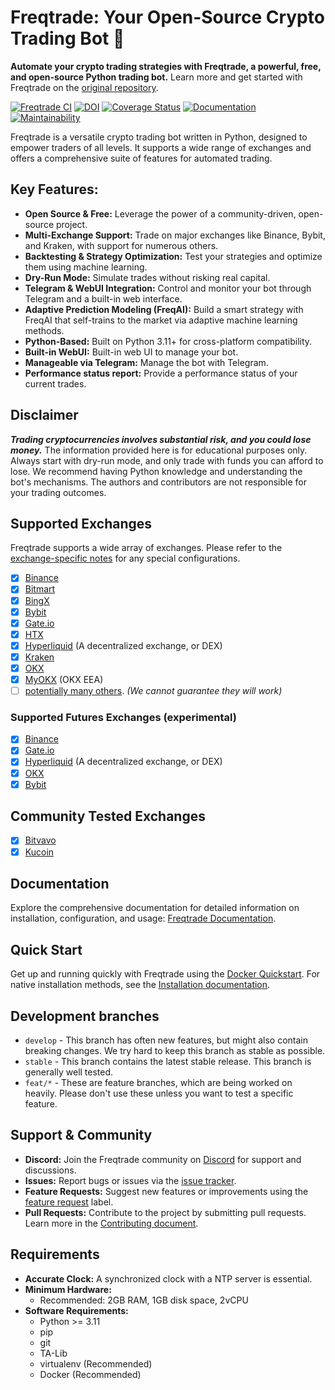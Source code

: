 # Freqtrade: Your Open-Source Crypto Trading Bot 🚀

**Automate your crypto trading strategies with Freqtrade, a powerful, free, and open-source Python trading bot.** Learn more and get started with Freqtrade on the [original repository](https://github.com/freqtrade/freqtrade).

[![Freqtrade CI](https://github.com/freqtrade/freqtrade/actions/workflows/ci.yml/badge.svg?branch=develop)](https://github.com/freqtrade/freqtrade/actions/)
[![DOI](https://joss.theoj.org/papers/10.21105/joss.04864/status.svg)](https://doi.org/10.21105/joss.04864)
[![Coverage Status](https://coveralls.io/repos/github/freqtrade/freqtrade/badge.svg?branch=develop&service=github)](https://coveralls.io/github/freqtrade/freqtrade?branch=develop)
[![Documentation](https://readthedocs.org/projects/freqtrade/badge/)](https://www.freqtrade.io)
[![Maintainability](https://api.codeclimate.com/v1/badges/5737e6d668200b7518ff/maintainability)](https://codeclimate.com/github/freqtrade/freqtrade/maintainability)

Freqtrade is a versatile crypto trading bot written in Python, designed to empower traders of all levels. It supports a wide range of exchanges and offers a comprehensive suite of features for automated trading.

## Key Features:

*   **Open Source & Free:** Leverage the power of a community-driven, open-source project.
*   **Multi-Exchange Support:** Trade on major exchanges like Binance, Bybit, and Kraken, with support for numerous others.
*   **Backtesting & Strategy Optimization:** Test your strategies and optimize them using machine learning.
*   **Dry-Run Mode:** Simulate trades without risking real capital.
*   **Telegram & WebUI Integration:** Control and monitor your bot through Telegram and a built-in web interface.
*   **Adaptive Prediction Modeling (FreqAI):** Build a smart strategy with FreqAI that self-trains to the market via adaptive machine learning methods.
*   **Python-Based:** Built on Python 3.11+ for cross-platform compatibility.
*   **Built-in WebUI:** Built-in web UI to manage your bot.
*   **Manageable via Telegram:** Manage the bot with Telegram.
*   **Performance status report:** Provide a performance status of your current trades.

## Disclaimer

***Trading cryptocurrencies involves substantial risk, and you could lose money.*** The information provided here is for educational purposes only. Always start with dry-run mode, and only trade with funds you can afford to lose. We recommend having Python knowledge and understanding the bot's mechanisms. The authors and contributors are not responsible for your trading outcomes.

## Supported Exchanges

Freqtrade supports a wide array of exchanges. Please refer to the [exchange-specific notes](docs/exchanges.md) for any special configurations.

*   [X] [Binance](https://www.binance.com/)
*   [X] [Bitmart](https://bitmart.com/)
*   [X] [BingX](https://bingx.com/invite/0EM9RX)
*   [X] [Bybit](https://bybit.com/)
*   [X] [Gate.io](https://www.gate.io/ref/6266643)
*   [X] [HTX](https://www.htx.com/)
*   [X] [Hyperliquid](https://hyperliquid.xyz/) (A decentralized exchange, or DEX)
*   [X] [Kraken](https://kraken.com/)
*   [X] [OKX](https://okx.com/)
*   [X] [MyOKX](https://okx.com/) (OKX EEA)
*   [ ] [potentially many others](https://github.com/ccxt/ccxt/). _(We cannot guarantee they will work)_

### Supported Futures Exchanges (experimental)

*   [X] [Binance](https://www.binance.com/)
*   [X] [Gate.io](https://www.gate.io/ref/6266643)
*   [X] [Hyperliquid](https://hyperliquid.xyz/) (A decentralized exchange, or DEX)
*   [X] [OKX](https://okx.com/)
*   [X] [Bybit](https://bybit.com/)

## Community Tested Exchanges

*   [X] [Bitvavo](https://bitvavo.com/)
*   [X] [Kucoin](https://www.kucoin.com/)

## Documentation

Explore the comprehensive documentation for detailed information on installation, configuration, and usage: [Freqtrade Documentation](https://www.freqtrade.io).

## Quick Start

Get up and running quickly with Freqtrade using the [Docker Quickstart](https://www.freqtrade.io/en/stable/docker_quickstart/). For native installation methods, see the [Installation documentation](https://www.freqtrade.io/en/stable/installation/).

## Development branches

*   `develop` - This branch has often new features, but might also contain breaking changes. We try hard to keep this branch as stable as possible.
*   `stable` - This branch contains the latest stable release. This branch is generally well tested.
*   `feat/*` - These are feature branches, which are being worked on heavily. Please don't use these unless you want to test a specific feature.

## Support & Community

*   **Discord:** Join the Freqtrade community on [Discord](https://discord.gg/p7nuUNVfP7) for support and discussions.
*   **Issues:** Report bugs or issues via the [issue tracker](https://github.com/freqtrade/freqtrade/issues?q=is%3Aissue).
*   **Feature Requests:** Suggest new features or improvements using the [feature request](https://github.com/freqtrade/freqtrade/labels/enhancement) label.
*   **Pull Requests:** Contribute to the project by submitting pull requests. Learn more in the [Contributing document](https://github.com/freqtrade/freqtrade/blob/develop/CONTRIBUTING.md).

## Requirements

*   **Accurate Clock:** A synchronized clock with a NTP server is essential.
*   **Minimum Hardware:**
    *   Recommended: 2GB RAM, 1GB disk space, 2vCPU
*   **Software Requirements:**
    *   Python >= 3.11
    *   pip
    *   git
    *   TA-Lib
    *   virtualenv (Recommended)
    *   Docker (Recommended)